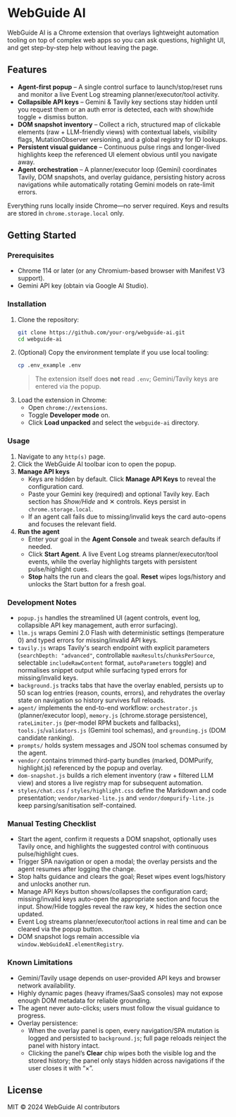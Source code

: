 # WebGuide AI

WebGuide AI is a Chrome extension that overlays lightweight automation tooling on top of complex web apps so you can ask questions, highlight UI, and get step-by-step help without leaving the page.

## Features
- **Agent-first popup** – A single control surface to launch/stop/reset runs and monitor a live Event Log streaming planner/executor/tool activity.
- **Collapsible API keys** – Gemini & Tavily key sections stay hidden until you request them or an auth error is detected, each with show/hide toggle + dismiss button.
- **DOM snapshot inventory** – Collect a rich, structured map of clickable elements (raw + LLM-friendly views) with contextual labels, visibility flags, MutationObserver versioning, and a global registry for ID lookups.
- **Persistent visual guidance** – Continuous pulse rings and longer-lived highlights keep the referenced UI element obvious until you navigate away.
- **Agent orchestration** – A planner/executor loop (Gemini) coordinates Tavily, DOM snapshots, and overlay guidance, persisting history across navigations while automatically rotating Gemini models on rate-limit errors.

Everything runs locally inside Chrome—no server required. Keys and results are stored in `chrome.storage.local` only.

## Getting Started

### Prerequisites
- Chrome 114 or later (or any Chromium-based browser with Manifest V3 support).
- Gemini API key (obtain via Google AI Studio).

### Installation
1. Clone the repository:
   ```bash
   git clone https://github.com/your-org/webguide-ai.git
   cd webguide-ai
   ```
2. (Optional) Copy the environment template if you use local tooling:
   ```bash
   cp .env_example .env
   ```
   > The extension itself does **not** read `.env`; Gemini/Tavily keys are entered via the popup.
3. Load the extension in Chrome:
   - Open `chrome://extensions`.
   - Toggle **Developer mode** on.
   - Click **Load unpacked** and select the `webguide-ai` directory.

### Usage
1. Navigate to any `http(s)` page.
2. Click the WebGuide AI toolbar icon to open the popup.
3. **Manage API keys**
   - Keys are hidden by default. Click **Manage API Keys** to reveal the configuration card.
   - Paste your Gemini key (required) and optional Tavily key. Each section has *Show/Hide* and ✕ controls. Keys persist in `chrome.storage.local`.
   - If an agent call fails due to missing/invalid keys the card auto-opens and focuses the relevant field.
4. **Run the agent**
   - Enter your goal in the **Agent Console** and tweak search defaults if needed.
   - Click **Start Agent**. A live Event Log streams planner/executor/tool events, while the overlay highlights targets with persistent pulse/highlight cues.
   - **Stop** halts the run and clears the goal. **Reset** wipes logs/history and unlocks the Start button for a fresh goal.

### Development Notes
- `popup.js` handles the streamlined UI (agent controls, event log, collapsible API key management, auth error surfacing).
- `llm.js` wraps Gemini 2.0 Flash with deterministic settings (temperature 0) and typed errors for missing/invalid API keys.
- `tavily.js` wraps Tavily's search endpoint with explicit parameters (`searchDepth: "advanced"`, controllable `maxResults`/`chunksPerSource`, selectable `includeRawContent` format, `autoParameters` toggle) and normalises snippet output while surfacing typed errors for missing/invalid keys.
- `background.js` tracks tabs that have the overlay enabled, persists up to 50 scan log entries (reason, counts, errors), and rehydrates the overlay state on navigation so history survives full reloads.
- `agent/` implements the end-to-end workflow: `orchestrator.js` (planner/executor loop), `memory.js` (chrome.storage persistence), `rateLimiter.js` (per-model RPM buckets and fallbacks), `tools.js`/`validators.js` (Gemini tool schemas), and `grounding.js` (DOM candidate ranking).
- `prompts/` holds system messages and JSON tool schemas consumed by the agent.
- `vendor/` contains trimmed third-party bundles (marked, DOMPurify, highlight.js) referenced by the popup and overlay.
- `dom-snapshot.js` builds a rich element inventory (raw + filtered LLM view) and stores a live registry map for subsequent automation.
- `styles/chat.css` / `styles/highlight.css` define the Markdown and code presentation; `vendor/marked-lite.js` and `vendor/dompurify-lite.js` keep parsing/sanitisation self-contained.

### Manual Testing Checklist
- Start the agent, confirm it requests a DOM snapshot, optionally uses Tavily once, and highlights the suggested control with continuous pulse/highlight cues.
- Trigger SPA navigation or open a modal; the overlay persists and the agent resumes after logging the change.
- Stop halts guidance and clears the goal; Reset wipes event logs/history and unlocks another run.
- Manage API Keys button shows/collapses the configuration card; missing/invalid keys auto-open the appropriate section and focus the input. Show/Hide toggles reveal the raw key, ✕ hides the section once updated.
- Event Log streams planner/executor/tool actions in real time and can be cleared via the popup button.
- DOM snapshot logs remain accessible via `window.WebGuideAI.elementRegistry`.

### Known Limitations
- Gemini/Tavily usage depends on user-provided API keys and browser network availability.
- Highly dynamic pages (heavy iframes/SaaS consoles) may not expose enough DOM metadata for reliable grounding.
- The agent never auto-clicks; users must follow the visual guidance to progress.
- Overlay persistence:
  - When the overlay panel is open, every navigation/SPA mutation is logged and persisted to `background.js`; full page reloads reinject the panel with history intact.
  - Clicking the panel’s **Clear** chip wipes both the visible log and the stored history; the panel only stays hidden across navigations if the user closes it with “×”.

## License
MIT © 2024 WebGuide AI contributors
